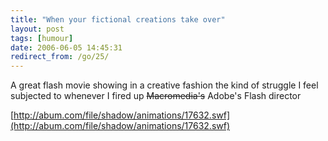 ```yaml
---
title: "When your fictional creations take over"
layout: post
tags: [humour]
date: 2006-06-05 14:45:31
redirect_from: /go/25/
---
```


A great flash movie showing in a creative fashion the kind of struggle I feel subjected to whenever I fired up <strike>Macromedia&#39;s</strike> Adobe&#39;s Flash director

[http://abum.com/file/shadow/animations/17632.swf](http://abum.com/file/shadow/animations/17632.swf)